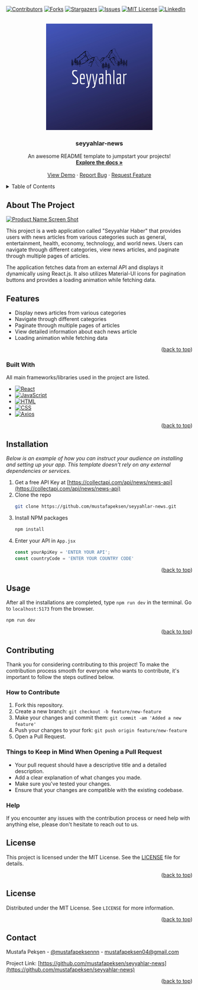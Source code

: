 <a name="readme-top"></a>

[![Contributors][contributors-shield]][contributors-url]
[![Forks][forks-shield]][forks-url]
[![Stargazers][stars-shield]][stars-url]
[![Issues][issues-shield]][issues-url]
[![MIT License][license-shield]][license-url]
[![LinkedIn][linkedin-shield]][linkedin-url]



<!-- PROJECT LOGO -->
<br />
<div align="center">
  <a href="https://github.com/mustafapeksen/seyyahlar-news">
    <img src="public/image/SeyyahlarLogo.jpg" alt="Logo" width="288" height="288">
  </a>

  <h3 align="center">seyyahlar-news</h3>

  <p align="center">
    An awesome README template to jumpstart your projects!
    <br />
    <a href="https://github.com/mustafapeksen/seyyahlar-news"><strong>Explore the docs »</strong></a>
    <br />
    <br />
     <a href="https://github.com/mustafapeksen/seyyahlar-news">View Demo</a>
    ·
    <a href="https://github.com/mustafapeksen/seyyahlar-news/issues/new?labels=bug&template=bug-report---.md">Report Bug</a>
    ·
    <a href="https://github.com/mustafapeksen/seyyahlar-news/issues/new?labels=enhancement&template=feature-request---.md">Request Feature</a>
  </p>
</div>



<!-- TABLE OF CONTENTS -->
<details>
  <summary>Table of Contents</summary>
  <ol>
    <li>
      <a href="#about-the-project">About The Project</a>
      <ul>
        <li><a href="#built-with">Built With</a></li>
      </ul>
    </li>
    <li>
      <a href="#getting-started">Getting Started</a>
      <ul>
        <li><a href="#prerequisites">Prerequisites</a></li>
        <li><a href="#installation">Installation</a></li>
      </ul>
    </li>
    <li><a href="#usage">Usage</a></li>
    <li><a href="#contributing">Contributing</a></li>
    <li><a href="#license">License</a></li>
    <li><a href="#contact">Contact</a></li>
  </ol>
</details>



<!-- ABOUT THE PROJECT -->
## About The Project

[![Product Name Screen Shot][product-screenshot]](https://example.com)

This project is a web application called "Seyyahlar Haber" that provides users with news articles from various categories such as general, entertainment, health, economy, technology, and world news. Users can navigate through different categories, view news articles, and paginate through multiple pages of articles.

The application fetches data from an external API and displays it dynamically using React.js. It also utilizes Material-UI icons for pagination buttons and provides a loading animation while fetching data.

## Features

- Display news articles from various categories
- Navigate through different categories
- Paginate through multiple pages of articles
- View detailed information about each news article
- Loading animation while fetching data

<p align="right">(<a href="#readme-top">back to top</a>)</p>



### Built With

All main frameworks/libraries used in the project are listed.

* [![React][React.js]][React-url]
* [![JavaScript](https://www.vectorlogo.zone/logos/javascript/javascript-ar21.svg)](https://developer.mozilla.org/en-US/docs/Web/JavaScript)
* [![HTML](https://www.vectorlogo.zone/logos/w3_html5/w3_html5-ar21.svg)](https://developer.mozilla.org/en-US/docs/Web/HTML)
* [![CSS](https://www.vectorlogo.zone/logos/netlifyapp_watercss/netlifyapp_watercss-ar21.svg)](https://developer.mozilla.org/en-US/docs/Web/CSS)
* [![Axios](https://upload.vectorlogo.zone/logos/axios/images/e2aae3c1-f98d-450b-8406-513bb5e6d5da.svg)](https://github.com/axios/axios)


<p align="right">(<a href="#readme-top">back to top</a>)</p>



<!-- GETTING STARTED -->
## Installation

_Below is an example of how you can instruct your audience on installing and setting up your app. This template doesn't rely on any external dependencies or services._

1. Get a free API Key at [https://collectapi.com/api/news/news-api](https://collectapi.com/api/news/news-api)
2. Clone the repo
   ```sh
   git clone https://github.com/mustafapeksen/seyyahlar-news.git
   ```
3. Install NPM packages
   ```sh
   npm install
   ```
4. Enter your API in `App.jsx`
   ```jsx
   const yourApiKey = 'ENTER YOUR API';
   const countryCode = 'ENTER YOUR COUNTRY CODE'
   ```

<p align="right">(<a href="#readme-top">back to top</a>)</p>



<!-- USAGE EXAMPLES -->
## Usage

After all the installations are completed, type `npm run dev` in the terminal. Go to `localhost:5173` from the browser.
```bash
npm run dev
```

<p align="right">(<a href="#readme-top">back to top</a>)</p>


<!-- CONTRIBUTING -->
## Contributing

Thank you for considering contributing to this project! To make the contribution process smooth for everyone who wants to contribute, it's important to follow the steps outlined below.

### How to Contribute

1. Fork this repository.
2. Create a new branch: `git checkout -b feature/new-feature`
3. Make your changes and commit them: `git commit -am 'Added a new feature'`
4. Push your changes to your fork: `git push origin feature/new-feature`
5. Open a Pull Request.

### Things to Keep in Mind When Opening a Pull Request

- Your pull request should have a descriptive title and a detailed description.
- Add a clear explanation of what changes you made.
- Make sure you've tested your changes.
- Ensure that your changes are compatible with the existing codebase.

### Help

If you encounter any issues with the contribution process or need help with anything else, please don't hesitate to reach out to us.

## License

This project is licensed under the MIT License. See the [LICENSE](LICENSE) file for details.


<p align="right">(<a href="#readme-top">back to top</a>)</p>



<!-- LICENSE -->
## License

Distributed under the MIT License. See `LICENSE` for more information.

<p align="right">(<a href="#readme-top">back to top</a>)</p>



<!-- CONTACT -->
## Contact

Mustafa Pekşen - [@mustafapeksennn](https://twitter.com/mustafapeksennn) - mustafapeksen04@gmail.com

Project Link: [https://github.com/mustafapeksen/seyyahlar-news](https://github.com/mustafapeksen/seyyahlar-news)

<p align="right">(<a href="#readme-top">back to top</a>)</p>



<!-- MARKDOWN LINKS & IMAGES -->
<!-- https://www.markdownguide.org/basic-syntax/#reference-style-links -->
[contributors-shield]: https://img.shields.io/github/contributors/mustafapeksen/seyyahlar-news.svg?style=for-the-badge
[contributors-url]: https://github.com/mustafapeksen/seyyahlar-news/graphs/contributors
[forks-shield]: https://img.shields.io/github/forks/mustafapeksen/seyyahlar-news.svg?style=for-the-badge
[forks-url]: https://github.com/mustafapeksen/seyyahlar-news/network/members
[stars-shield]: https://img.shields.io/github/stars/mustafapeksen/seyyahlar-news.svg?style=for-the-badge
[stars-url]: https://github.com/mustafapeksen/seyyahlar-news/stargazers
[issues-shield]: https://img.shields.io/github/issues/mustafapeksen/seyyahlar-news.svg?style=for-the-badge
[issues-url]: https://github.com/mustafapeksen/seyyahlar-news/issues
[license-shield]: https://img.shields.io/github/license/mustafapeksen/seyyahlar-news.svg?style=for-the-badge
[license-url]: https://github.com/mustafapeksen/seyyahlar-news/LICENSE
[linkedin-shield]: https://img.shields.io/badge/-LinkedIn-black.svg?style=for-the-badge&logo=linkedin&color

[linkedin-url]: https://linkedin.com/in/mustafapeksen04
[product-screenshot]: images/screenshot.png
[React.js]: https://img.shields.io/badge/React-20232A?style=for-the-badge&logo=react&logoColor=61DAFB
[React-url]: https://reactjs.org/

